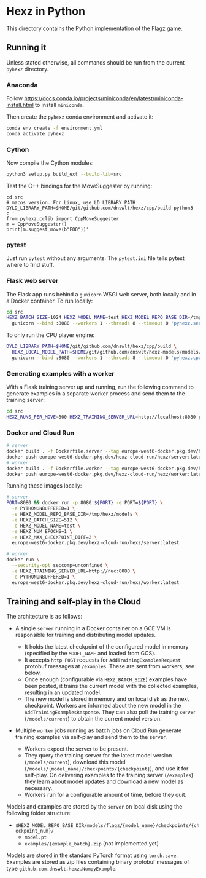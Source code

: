 # Hexz in Python

This directory contains the Python implementation of the Flagz game.

## Running it

Unless stated otherwise, all commands should be run from the current `pyhexz` directory.

### Anaconda

Follow https://docs.conda.io/projects/miniconda/en/latest/miniconda-install.html to install `miniconda`.

Then create the `pyhexz` conda environment and activate it:

```bash
conda env create -f environment.yml
conda activate pyhexz
```

### Cython

Now compile the Cython modules:

```bash
python3 setup.py build_ext --build-lib=src
```

Test the C++ bindings for the MoveSuggester by running:

```bashrem
cd src
# macos version. For Linux, use LD_LIBRARY_PATH
DYLD_LIBRARY_PATH=$HOME/git/github.com/dnswlt/hexz/cpp/build python3 -c '
from pyhexz.cclib import CppMoveSuggester
m = CppMoveSuggester()
print(m.suggest_move(b"FOO"))'
```

### pytest

Just run `pytest` without any arguments. The `pytest.ini` file tells pytest where to find stuff.

### Flask web server

The Flask app runs behind a `gunicorn` WSGI web server, both locally and in a Docker container. To run
locally:

```bash
cd src
HEXZ_BATCH_SIZE=1024 HEXZ_MODEL_NAME=test HEXZ_MODEL_REPO_BASE_DIR=/tmp/models \
  gunicorn --bind :8080 --workers 1 --threads 8 --timeout 0 'pyhexz.server:create_app()'
```

To only run the CPU player engine:

```bash
DYLD_LIBRARY_PATH=$HOME/git/github.com/dnswlt/hexz/cpp/build \
  HEXZ_LOCAL_MODEL_PATH=$HOME/git/github.com/dnswlt/hexz-models/models/flagz/seth/checkpoints/60/scriptmodule.pt \
  gunicorn --bind :8080 --workers 1 --threads 8 --timeout 0 'pyhexz.cpuserver:create_app()'
```

### Generating examples with a worker

With a Flask training server up and running, run the following command to generate examples in
a separate worker process and send them to the training server:

```bash
cd src
HEXZ_RUNS_PER_MOVE=800 HEXZ_TRAINING_SERVER_URL=http://localhost:8080 python3 -m pyhexz.worker
```

### Docker and Cloud Run

```bash
# server
docker build . -f Dockerfile.server --tag europe-west6-docker.pkg.dev/hexz-cloud-run/hexz/server:latest
docker push europe-west6-docker.pkg.dev/hexz-cloud-run/hexz/server:latest
# worker
docker build . -f Dockerfile.worker --tag europe-west6-docker.pkg.dev/hexz-cloud-run/hexz/worker:latest
docker push europe-west6-docker.pkg.dev/hexz-cloud-run/hexz/worker:latest
```

Running these images locally:

```bash
# server
PORT=8080 && docker run -p 8080:${PORT} -e PORT=${PORT} \
  -e PYTHONUNBUFFERED=1 \
  -e HEXZ_MODEL_REPO_BASE_DIR=/tmp/hexz/models \
  -e HEXZ_BATCH_SIZE=512 \
  -e HEXZ_MODEL_NAME=test \
  -e HEXZ_NUM_EPOCHS=1 \
  -e HEXZ_MAX_CHECKPOINT_DIFF=2 \
  europe-west6-docker.pkg.dev/hexz-cloud-run/hexz/server:latest
```

```bash
# worker
docker run \
  --security-opt seccomp=unconfined \
  -e HEXZ_TRAINING_SERVER_URL=http://nuc:8080 \
  -e PYTHONUNBUFFERED=1 \
  europe-west6-docker.pkg.dev/hexz-cloud-run/hexz/worker:latest
```

## Training and self-play in the Cloud

The architecture is as follows:

* A single `server` running in a Docker container on a GCE VM is responsible for training and 
  distributing model updates.
  * It holds the latest checkpoint of the configured model in memory (specified by the `MODEL_NAME` and
    loaded from GCS).
  * It accepts `http POST` requests for `AddTrainingExamplesRequest` protobuf messages at `/examples`.
    These are sent from workers, see below.
  * Once enough (configurable via `HEXZ_BATCH_SIZE`) examples have been posted, it trains the
    current model with the collected examples, resulting in an updated model.
  * The new model is stored in memory and on local disk as the next checkpoint.
    Workers are informed about the new model in the `AddTrainingExamplesResponse`. They can also poll
    the training server (`/models/current`) to obtain the current model version.

* Multiple `worker` jobs running as batch jobs on Cloud Run generate training examples via self-play
  and send them to the server.
  * Workers expect the server to be present.
  * They query the training server for the latest model version (`/models/current`), download this
    model (`/models/{model_name}/checkpoints/{checkpoint}`), and use it for self-play. On delivering
    examples to the training server (`/examples`) they learn about model updates and download a new
    model as necessary.
  * Workers run for a configurable amount of time, before they quit.

Models and examples are stored by the `server` on local disk using the following folder structure:

* `$HEXZ_MODEL_REPO_BASE_DIR/models/flagz/{model_name}/checkpoints/{checkpoint_num}/`
  * `model.pt`
  * `examples/{example_batch}.zip`  (not implemented yet)

Models are stored in the standard PyTorch format using `torch.save`. Examples are stored as zip files
containing binary protobuf messages of type `github.com.dnswlt.hexz.NumpyExample`.

